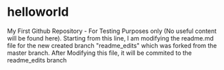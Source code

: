# helloworld
My First Github Repository - For Testing Purposes only (No useful content will be found here).
Starting from this line, I am modifying the readme.md file for the new created branch "readme_edits" which was forked from the master branch. After Modifying this file, it will be commited to the readme_edits branch
